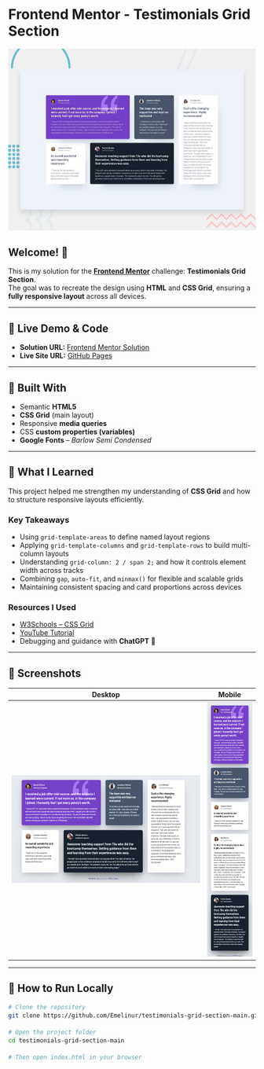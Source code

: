 # Frontend Mentor - Testimonials Grid Section  

![Design preview for the Testimonials grid section coding challenge](./preview.jpg)

## Welcome! 👋  
This is my solution for the [**Frontend Mentor**](https://www.frontendmentor.io) challenge: **Testimonials Grid Section**.  
The goal was to recreate the design using **HTML** and **CSS Grid**, ensuring a **fully responsive layout** across all devices.

---

## 🚀 Live Demo & Code  
- **Solution URL:** [Frontend Mentor Solution](https://www.frontendmentor.io/solutions/testimonials-grid-section-main-fT2ml1bt9l)  
- **Live Site URL:** [GitHub Pages](https://emelinur.github.io/testimonials-grid-section-main/)  

---

## 🧰 Built With  

- Semantic **HTML5**  
- **CSS Grid** (main layout)  
- Responsive **media queries**  
- CSS **custom properties (variables)**  
- **Google Fonts** – _Barlow Semi Condensed_  

---

## 🧠 What I Learned  

This project helped me strengthen my understanding of **CSS Grid** and how to structure responsive layouts efficiently.

### Key Takeaways  

- Using `grid-template-areas` to define named layout regions  
- Applying `grid-template-columns` and `grid-template-rows` to build multi-column layouts  
- Understanding `grid-column: 2 / span 2;` and how it controls element width across tracks  
- Combining `gap`, `auto-fit`, and `minmax()` for flexible and scalable grids  
- Maintaining consistent spacing and card proportions across devices  

### Resources I Used  

- [W3Schools – CSS Grid](https://www.w3schools.com/css/css_grid.asp)  
- [YouTube Tutorial](https://youtu.be/T01NU_rxjgY?si=Lhxq4U7IML59N4zy)  
- Debugging and guidance with **ChatGPT** 💬  

---

## 📸 Screenshots  

| Desktop                          | Mobile               |
| -------------------------------- | -------------------- |
| ![Desktop](./images/desktop.png) | ![Mobile](./images/mobil.png) |

---

## 🧩 How to Run Locally  

```bash
# Clone the repository
git clone https://github.com/Emelinur/testimonials-grid-section-main.git

# Open the project folder
cd testimonials-grid-section-main

# Then open index.html in your browser

